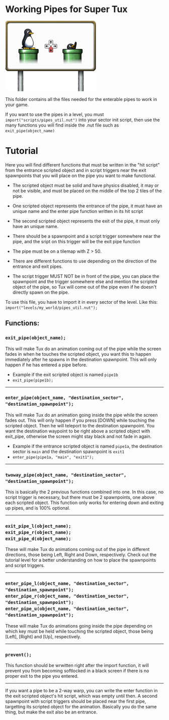 # Working Pipes for Super Tux 
![pipe decal](https://github.com/Eauix/Super-Tux-Additions/blob/main/Working-Pipes/images/decal/_custom/billboard-pipe.png)

This folder contains all the files needed for the enterable pipes to work in your game.

If you want to use the pipes in a level, you must `import("scripts/pipes_util.nut")` into your sector init script, then use the many functions you will find inside the .nut file such as `exit_pipe(object_name)`

# Tutorial

Here you will find different functions that must be written in the
"hit script" from the entrance scripted object and in script triggers
near the exit spawnpoints that you will place on the pipe you want to make functional.

- The scripted object must be solid and have physics disabled, 
it may or not be visible, and must be placed on the middle of the
top 2 tiles of the pipe.

- One scripted object represents the entrance of the pipe, it must have an unique name and the enter pipe function written in its hit script

- The second scripted object represents the exit of the pipe, it must only have an unique name.

- There should be a spawnpoint and a script trigger somewhere near the pipe, and the sript on this trigger will be the exit pipe function

- The pipe must be on a tilemap with Z > 50.

- There are different functions to use depending on the direction of the entrance and exit pipes.
  
- The script trigger MUST NOT be in front of the pipe, you can place the spawnpoint and the
trigger somewhere else and mention the scripted object of the pipe, so Tux will come out
of the pipe even if he doesn't directly spawn on the pipe.

To use this file, you have to import it in every sector of the level.
Like this: `import("levels/my_world/pipes_util.nut");`

## Functions:

### `exit_pipe(object_name);`

This will make Tux do an animation coming out of the pipe while the screen
fades in when he touches the scripted object, you want this to happen
immediately after he spawns in the destination spawnpoint. This will
only happen if he has entered a pipe before.

- Example if the exit scripted object is named `pipe1b` <br>
- `exit_pipe(pipe1b);`

<hr>

### `enter_pipe(object_name, "destination_sector", "destination_spawnpoint");`

This will make Tux do an animation going inside the pipe while the screen
fades out. This will only happen if you press [DOWN] while touching the
scripted object. Then he will teleport to the destination spawnpoint. You want
the destination waypoint to be right above a scripted object with exit_pipe,
otherwise the screen might stay black and not fade in again.
- Example if the entrance scripted object is named `pipe1a`, the destination sector is `main` and the destination spawnpoint is `exit1` <br>
- `enter_pipe(pipe1a, "main", "exit1");`

<hr>

### `twoway_pipe(object_name, "destination_sector", "destination_spawnpoint");`

This is basically the 2 previous functions combined into one. In this case, no script trigger is necessary, but there must be 2 spawnpoints, one above each scripted object.
This function only works for entering down and exiting up pipes, and is 100% optional.

<hr>

### `exit_pipe_l(object_name);` <br> `exit_pipe_r(object_name);` <br> `exit_pipe_d(object_name);`

These will make Tux do animations coming out of the pipe in different directions,
those being Left, Right and Down, respectively. Check out the tutorial level for a better understanding on how to place the spawnpoints and script triggers.

<hr>

### `enter_pipe_l(object_name, "destination_sector", "destination_spawnpoint");` <br> `enter_pipe_r(object_name, "destination_sector", "destination_spawnpoint");` <br> `enter_pipe_u(object_name, "destination_sector", "destination_spawnpoint");`

These will make Tux do animations going inside the pipe depending on which key
must be held while touching the scripted object, those being [Left], [Right]
and [Up], respectively.

<hr>

### `prevent();`

This function should be wrwitten right after the import function, it will prevent
you from becoming softlocked in a black screen if there is no proper exit to the
pipe you entered.

<hr>

If you want a pipe to be a 2-way warp, you can write the enter function in the exit scripted object's hit script, which was empty until then.
A second spawnpoint with script triggers should be placed near the first pipe, targetting its scripted object for the animation. Basically you do the same thing, but make the exit also be an entrance.
